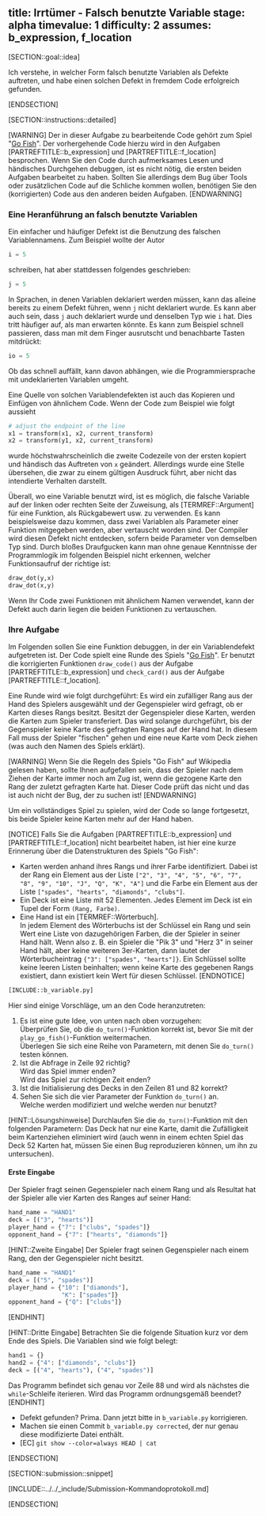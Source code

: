 title: Irrtümer - Falsch benutzte Variable
stage: alpha
timevalue: 1
difficulty: 2
assumes: b_expression, f_location
---
[SECTION::goal::idea]

Ich verstehe, in welcher Form falsch benutzte Variablen als Defekte auftreten, und 
habe einen solchen Defekt in fremdem Code erfolgreich gefunden.

[ENDSECTION]

[SECTION::instructions::detailed]

[WARNING]
Der in dieser Aufgabe zu bearbeitende Code gehört zum Spiel "[Go Fish](https://en.wikipedia.org/wiki/Go_Fish)".
Der vorhergehende Code hierzu wird in den Aufgaben [PARTREFTITLE::b_expression] und 
[PARTREFTITLE::f_location] besprochen.
Wenn Sie den Code durch aufmerksames Lesen und händisches Durchgehen debuggen, 
ist es nicht nötig, die ersten beiden Aufgaben bearbeitet zu haben. 
Sollten Sie allerdings dem Bug über Tools oder zusätzlichen Code auf die Schliche kommen wollen,
benötigen Sie den (korrigierten) Code aus den anderen beiden Aufgaben.
[ENDWARNING]

### Eine Heranführung an falsch benutzte Variablen

Ein einfacher und häufiger Defekt ist die Benutzung des falschen Variablennamens.
Zum Beispiel wollte der Autor 

```python
i = 5
```

schreiben, hat aber stattdessen folgendes geschrieben:

```python
j = 5
```

In Sprachen, in denen Variablen deklariert werden müssen, kann das alleine bereits zu einem
Defekt führen, wenn `j` nicht deklariert wurde. Es kann aber auch sein, dass `j` auch deklariert
wurde und denselben Typ wie `i` hat.
Dies tritt häufiger auf, als man erwarten könnte.
Es kann zum Beispiel schnell passieren, dass man mit dem Finger ausrutscht und benachbarte
Tasten mitdrückt:

```python
io = 5
```

Ob das schnell auffällt, kann davon abhängen, wie die Programmiersprache mit undeklarierten 
Variablen umgeht.

Eine Quelle von solchen Variablendefekten ist auch das Kopieren und Einfügen von ähnlichem Code. 
Wenn der Code zum Beispiel wie folgt aussieht

```python
# adjust the endpoint of the line
x1 = transform(x1, x2, current_transform)
x2 = transform(y1, x2, current_transform)
```

wurde höchstwahrscheinlich die zweite Codezeile von der ersten kopiert und händisch das
Auftreten von `x` geändert.
Allerdings wurde eine Stelle übersehen, die zwar zu einem gültigen Ausdruck führt, aber
nicht das intendierte Verhalten darstellt.

Überall, wo eine Variable benutzt wird, ist es möglich, die falsche Variable auf der linken oder
rechten Seite der Zuweisung, als [TERMREF::Argument] für eine Funktion, als Rückgabewert usw. zu 
verwenden.
Es kann beispielsweise dazu kommen, dass zwei Variablen als Parameter einer Funktion mitgegeben werden,
aber vertauscht worden sind.
Der Compiler wird diesen Defekt nicht entdecken, sofern beide Parameter von demselben Typ sind.
Durch bloßes Draufgucken kann man ohne genaue Kenntnisse der Programmlogik im folgenden Beispiel
nicht erkennen,
welcher Funktionsaufruf der richtige ist:

```python
draw_dot(y,x)  
draw_dot(x,y)
```

Wenn Ihr Code zwei Funktionen mit ähnlichem Namen verwendet, 
kann der Defekt auch darin liegen die beiden Funktionen zu vertauschen.

### Ihre Aufgabe

Im Folgenden sollen Sie eine Funktion debuggen, in der ein Variablendefekt aufgetreten ist.
Der Code spielt eine Runde des Spiels "[Go Fish](https://en.wikipedia.org/wiki/Go_Fish)".
Er benutzt die korrigierten Funktionen `draw_code()` aus der Aufgabe [PARTREFTITLE::b_expression] und 
`check_card()` aus der Aufgabe [PARTREFTITLE::f_location].

Eine Runde wird wie folgt durchgeführt: Es wird ein zufälliger Rang aus der Hand des Spielers ausgewählt und
der Gegenspieler wird gefragt, ob er Karten dieses Rangs besitzt.
Besitzt der Gegenspieler diese Karten, werden die Karten zum Spieler transferiert.
Das wird solange durchgeführt, bis der Gegenspieler keine Karte des gefragten Ranges auf der Hand hat.
In diesem Fall muss der Spieler "fischen" gehen und eine neue Karte vom Deck ziehen 
(was auch den Namen des Spiels erklärt).

[WARNING]
Wenn Sie die Regeln des Spiels "Go Fish" auf Wikipedia gelesen haben, sollte Ihnen aufgefallen sein, 
dass der Spieler nach dem Ziehen der Karte immer noch am Zug ist, wenn die gezogene Karte den Rang der
zuletzt gefragten Karte hat.
Dieser Code prüft das nicht und das ist auch nicht der Bug, der zu suchen ist!
[ENDWARNING]

Um ein vollständiges Spiel zu spielen, wird der Code so lange fortgesetzt, 
bis beide Spieler keine Karten mehr auf der Hand haben.

[NOTICE]
Falls Sie die Aufgaben [PARTREFTITLE::b_expression] und [PARTREFTITLE::f_location] nicht 
bearbeitet haben, ist hier eine kurze Erinnerung über die Datenstrukturen des Spiels "Go Fish":

- Karten werden anhand ihres Rangs und ihrer Farbe identifiziert.
  Dabei ist der Rang ein Element aus der Liste 
  `["2", "3", "4", "5", "6", "7", "8", "9", "10", "J", "Q", "K", "A"]`
  und die Farbe ein Element aus der Liste 
  `["spades", "hearts", "diamonds", "clubs"]`.
- Ein Deck ist eine Liste mit 52 Elementen.
  Jedes Element im Deck ist ein Tupel der Form `(Rang, Farbe)`.
- Eine Hand ist ein [TERMREF::Wörterbuch].  
  In jedem Element des Wörterbuchs ist der Schlüssel ein Rang und sein Wert eine Liste von
  dazugehörigen Farben, die der Spieler in seiner Hand hält.
  Wenn also z. B. ein Spieler die "Pik 3" und "Herz 3" in seiner Hand hält, aber keine weiteren 3er-Karten,
  dann lautet der Wörterbucheintrag `{"3": ["spades", "hearts"]}`.
  Ein Schlüssel sollte keine leeren Listen beinhalten; 
  wenn keine Karte des gegebenen Rangs existiert, dann existiert kein Wert für diesen Schlüssel.
[ENDNOTICE]

```python
[INCLUDE::b_variable.py]
```

Hier sind einige Vorschläge, um an den Code heranzutreten:

1. Es ist eine gute Idee, von unten nach oben vorzugehen:  
   Überprüfen Sie, ob die `do_turn()`-Funktion korrekt ist, bevor Sie mit der 
   `play_go_fish()`-Funktion weitermachen.  
   Überlegen Sie sich eine Reihe von Parametern, mit denen Sie `do_turn()` testen können.
2. Ist die Abfrage in Zeile 92 richtig?  
   Wird das Spiel immer enden?  
   Wird das Spiel zur richtigen Zeit enden?
3. Ist die Initialisierung des Decks in den Zeilen 81 und 82 korrekt?
4. Sehen Sie sich die vier Parameter der Funktion `do_turn()` an.  
   Welche werden modifiziert und welche werden nur benutzt?

[HINT::Lösungshinweise]
Durchlaufen Sie die `do_turn()`-Funktion mit den folgenden Parametern:
Das Deck hat nur eine Karte, damit die Zufälligkeit beim Kartenziehen eliminiert wird 
(auch wenn in einem echten Spiel das Deck 52 Karten hat, 
müssen Sie einen Bug reproduzieren können, um ihn zu untersuchen).

#### Erste Eingabe

Der Spieler fragt seinen Gegenspieler nach einem Rang und 
als Resultat hat der Spieler alle vier Karten des Ranges auf seiner Hand:
```python
hand_name = "HAND1"
deck = [("3", "hearts")]
player_hand = {"7": ["clubs", "spades"]}
opponent_hand = {"7": ["hearts", "diamonds"]}
```

[HINT::Zweite Eingabe]
Der Spieler fragt seinen Gegenspieler nach einem Rang, den der Gegenspieler nicht besitzt.
```python
hand_name = "HAND1"
deck = [("5", "spades")]
player_hand = {"10": ["diamonds"],
               "K": ["spades"]}
opponent_hand = {"Q": ["clubs"]}
```
[ENDHINT]

[HINT::Dritte Eingabe]
Betrachten Sie die folgende Situation kurz vor dem Ende des Spiels. 
Die Variablen sind wie folgt belegt:
```python
hand1 = {}
hand2 = {"4": ["diamonds", "clubs"]} 
deck = [("4", "hearts"), ("4", "spades")]
```
Das Programm befindet sich genau vor Zeile 88 und wird als nächstes die `while`-Schleife iterieren.
Wird das Programm ordnungsgemäß beendet?
[ENDHINT]

- Defekt gefunden? Prima. Dann jetzt bitte in `b_variable.py` korrigieren.
- Machen sie einen Commit `b_variable.py corrected`, der nur genau diese modifizierte Datei enthält.
- [EC] `git show --color=always HEAD | cat`

[ENDSECTION]

[SECTION::submission::snippet]

[INCLUDE::../../_include/Submission-Kommandoprotokoll.md]

[ENDSECTION]